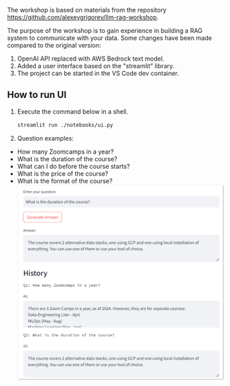 The workshop is based on materials from the repository https://github.com/alexeygrigorev/llm-rag-workshop.

The purpose of the workshop is to gain experience in building a RAG system to communicate with your data.
Some changes have been made compared to the original version:
1. OpenAI API replaced with AWS Bedrock text model.
1. Added a user interface based on the "streamlit" library.
1. The project can be started in the VS Code dev container.

## How to run UI
1. Execute the command below in a shell.
    ```bash
    streamlit run ./notebooks/ui.py
    ```
1. Question examples:
- How many Zoomcamps in a year?
- What is the duration of the course?
- What can I do before the course starts?
- What is the price of the course?
- What is the format of the course?
![ui](./assets/ui.png)